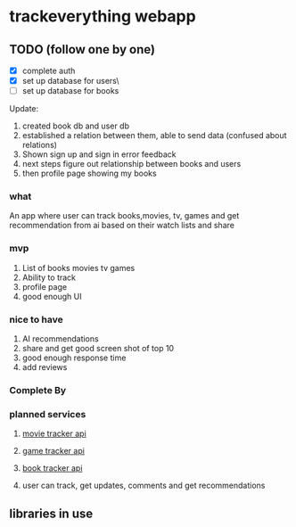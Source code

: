 # trackeverything webapp

## TODO (follow one by one)

- [x] complete auth
- [x] set up database for users\
- [ ] set up database for books

Update:

1. created book db and user db
2. established a relation between them, able to send data (confused about relations)
3. Shown sign up and sign in error feedback
4. next steps figure out relationship between books and users
5. then profile page showing my books

### what

An app where user can track books,movies, tv, games and get recommendation from ai based on their watch lists and share

### mvp

1. List of books movies tv games
2. Ability to track
3. profile page
4. good enough UI

### nice to have

1. AI recommendations
2. share and get good screen shot of top 10
3. good enough response time
4. add reviews

### Complete By

### planned services

1. [movie tracker api](<[https://](https://developer.themoviedb.org/docs/faq)>)

2. [game tracker api](https://api-docs.igdb.com/#business-related-faq)

3. [book tracker api](https://openlibrary.org/developers/api)

4. user can track, get updates, comments and get recommendations

## libraries in use
